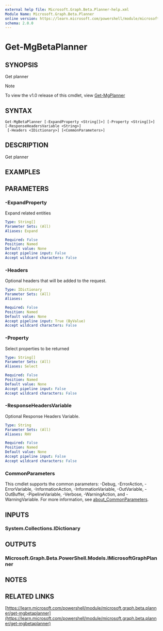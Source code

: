 ```yaml
---
external help file: Microsoft.Graph.Beta.Planner-help.xml
Module Name: Microsoft.Graph.Beta.Planner
online version: https://learn.microsoft.com/powershell/module/microsoft.graph.beta.planner/get-mgbetaplanner
schema: 2.0.0
---
```


# Get-MgBetaPlanner

## SYNOPSIS
Get planner

> [!NOTE]
> To view the v1.0 release of this cmdlet, view [Get-MgPlanner](/powershell/module/Microsoft.Graph.Planner/Get-MgPlanner?view=graph-powershell-1.0)

## SYNTAX

```
Get-MgBetaPlanner [-ExpandProperty <String[]>] [-Property <String[]>] [-ResponseHeadersVariable <String>]
 [-Headers <IDictionary>] [<CommonParameters>]
```

## DESCRIPTION
Get planner

## EXAMPLES

## PARAMETERS

### -ExpandProperty
Expand related entities

```yaml
Type: String[]
Parameter Sets: (All)
Aliases: Expand

Required: False
Position: Named
Default value: None
Accept pipeline input: False
Accept wildcard characters: False
```

### -Headers
Optional headers that will be added to the request.

```yaml
Type: IDictionary
Parameter Sets: (All)
Aliases:

Required: False
Position: Named
Default value: None
Accept pipeline input: True (ByValue)
Accept wildcard characters: False
```

### -Property
Select properties to be returned

```yaml
Type: String[]
Parameter Sets: (All)
Aliases: Select

Required: False
Position: Named
Default value: None
Accept pipeline input: False
Accept wildcard characters: False
```

### -ResponseHeadersVariable
Optional Response Headers Variable.

```yaml
Type: String
Parameter Sets: (All)
Aliases: RHV

Required: False
Position: Named
Default value: None
Accept pipeline input: False
Accept wildcard characters: False
```

### CommonParameters
This cmdlet supports the common parameters: -Debug, -ErrorAction, -ErrorVariable, -InformationAction, -InformationVariable, -OutVariable, -OutBuffer, -PipelineVariable, -Verbose, -WarningAction, and -WarningVariable. For more information, see [about_CommonParameters](http://go.microsoft.com/fwlink/?LinkID=113216).

## INPUTS

### System.Collections.IDictionary
## OUTPUTS

### Microsoft.Graph.Beta.PowerShell.Models.IMicrosoftGraphPlanner
## NOTES

## RELATED LINKS

[https://learn.microsoft.com/powershell/module/microsoft.graph.beta.planner/get-mgbetaplanner](https://learn.microsoft.com/powershell/module/microsoft.graph.beta.planner/get-mgbetaplanner)
























